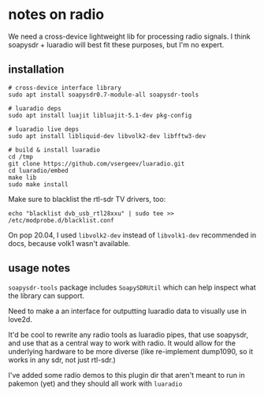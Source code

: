 # notes on radio

We need a cross-device lightweight lib for processing radio signals.  I think soapysdr + luaradio will best fit these purposes, but I'm no expert.

## installation

```
# cross-device interface library
sudo apt install soapysdr0.7-module-all soapysdr-tools

# luaradio deps
sudo apt install luajit libluajit-5.1-dev pkg-config

# luaradio live deps
sudo apt install libliquid-dev libvolk2-dev libfftw3-dev

# build & install luaradio
cd /tmp
git clone https://github.com/vsergeev/luaradio.git
cd luaradio/embed
make lib
sudo make install
```

Make sure to blacklist the rtl-sdr TV drivers, too:

```
echo "blacklist dvb_usb_rtl28xxu" | sudo tee >> /etc/modprobe.d/blacklist.conf
```

On pop 20.04, I used `libvolk2-dev` instead of `libvolk1-dev` recommended in docs, because volk1 wasn't available.

## usage notes

`soapysdr-tools` package includes `SoapySDRUtil` which can help inspect what the library can support.

Need to make a an interface for outputting luaradio data to visually use in love2d.

It'd be cool to rewrite any radio tools as luaradio pipes, that use soapysdr, and use that as a central way to work with radio. It would allow for the underlying hardware to be more diverse (like re-implement dump1090, so it works in any sdr, not just rtl-sdr.)

I've added some radio demos to this plugin dir that aren't meant to run in pakemon (yet) and they should all work with `luaradio`